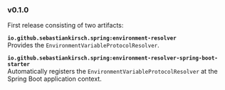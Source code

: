 ### v0.1.0
First release consisting of two artifacts:

**`io.github.sebastiankirsch.spring:environment-resolver`**  
Provides the `EnvironmentVariableProtocolResolver`.

**`io.github.sebastiankirsch.spring:environment-resolver-spring-boot-starter`**  
Automatically registers the `EnvironmentVariableProtocolResolver` at the Spring Boot application context. 